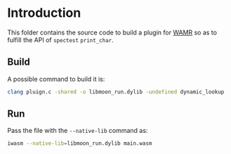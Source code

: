 # Introduction

This folder contains the source code to build a plugin for [WAMR](https://github.com/bytecodealliance/wasm-micro-runtime) so as to fulfill the API of `spectest` `print_char`.

## Build

A possible command to build it is:

```bash
clang pluign.c -shared -o libmoon_run.dylib -undefined dynamic_lookup
```

## Run

Pass the file with the `--native-lib` command as:

```bash
iwasm --native-lib=libmoon_run.dylib main.wasm
```